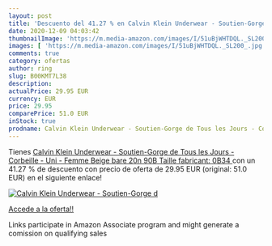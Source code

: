 ```yaml
---
layout: post
title: 'Descuento del 41.27 % en Calvin Klein Underwear - Soutien-Gorge d'
date: 2020-12-09 04:03:42
thumbnailImage: 'https://m.media-amazon.com/images/I/51uBjWHTDQL._SL200_.jpg'
images: [ 'https://m.media-amazon.com/images/I/51uBjWHTDQL._SL200_.jpg' ]
comments: true
category: ofertas
author: ring
slug: B00KMT7L38
description:
actualPrice: 29.95 EUR
currency: EUR
price: 29.95
comparePrice: 51.0 EUR
inStock: true
prodname: Calvin Klein Underwear - Soutien-Gorge de Tous les Jours - Corbeille - Uni - Femme  Beige  bare 20n   90B  Taille fabricant: 0B34 
---
```


Tienes [Calvin Klein Underwear - Soutien-Gorge de Tous les Jours - Corbeille - Uni - Femme  Beige  bare 20n   90B  Taille fabricant: 0B34 ](https://www.amazon.fr/dp/B00KMT7L38/?tag=tolees0d-21) con un 41.27 % de descuento con precio de oferta de 29.95 EUR (original: 51.0 EUR) en el siguiente enlace!

[![Calvin Klein Underwear - Soutien-Gorge d](https://m.media-amazon.com/images/I/51uBjWHTDQL._SL200_.jpg)](https://www.amazon.fr/dp/B00KMT7L38/?tag=tolees0d-21)

[Accede a la oferta!!](https://www.amazon.fr/dp/B00KMT7L38/?tag=tolees0d-21)

Links participate in Amazon Associate program and might generate a comission on qualifying sales


